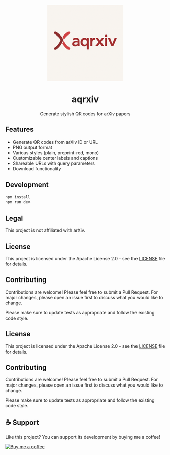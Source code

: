 <div align="center">
  <img src="docs/img/aqrxiv.png" alt="aqrXiv Logo" width="240">
  <h1>aqrxiv</h1>
  <p>Generate stylish QR codes for arXiv papers</p>
</div>

## Features

- Generate QR codes from arXiv ID or URL
- PNG output format
- Various styles (plain, preprint-red, mono)
- Customizable center labels and captions
- Shareable URLs with query parameters
- Download functionality

## Development

```bash
npm install
npm run dev
```

## Legal

This project is not affiliated with arXiv.

## License

This project is licensed under the Apache License 2.0 - see the [LICENSE](LICENSE) file for details.

## Contributing

Contributions are welcome! Please feel free to submit a Pull Request. For major changes, please open an issue first to discuss what you would like to change.

Please make sure to update tests as appropriate and follow the existing code style.

## License

This project is licensed under the Apache License 2.0 - see the [LICENSE](LICENSE) file for details.

## Contributing

Contributions are welcome! Please feel free to submit a Pull Request. For major changes, please open an issue first to discuss what you would like to change.

Please make sure to update tests as appropriate and follow the existing code style.

## ☕ Support

Like this project? You can support its development by buying me a coffee!

<a href="https://coff.ee/miyaorg030m">
  <img src="./img/bmc-button.png" alt="Buy me a coffee" width="150">
</a>
